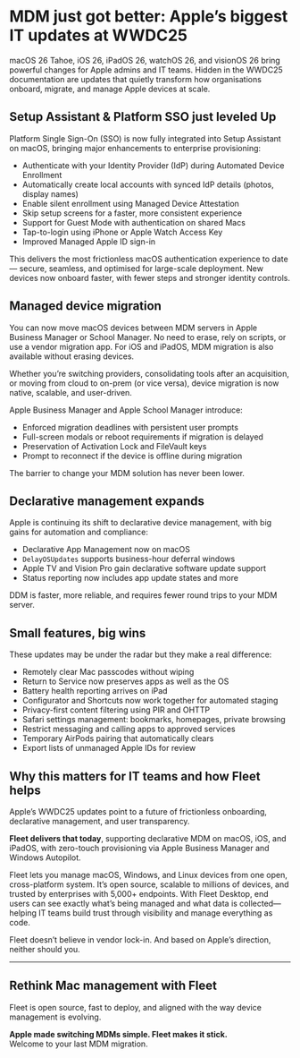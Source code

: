 # MDM just got better: Apple’s biggest IT updates at WWDC25

macOS 26 Tahoe, iOS 26, iPadOS 26, watchOS 26, and visionOS 26 bring powerful changes for Apple admins and IT teams. Hidden in the WWDC25 documentation are updates that quietly transform how organisations onboard, migrate, and manage Apple devices at scale.

## Setup Assistant & Platform SSO just leveled Up

Platform Single Sign-On (SSO) is now fully integrated into Setup Assistant on macOS, bringing major enhancements to enterprise provisioning:

- Authenticate with your Identity Provider (IdP) during Automated Device Enrollment  
- Automatically create local accounts with synced IdP details (photos, display names)  
- Enable silent enrollment using Managed Device Attestation  
- Skip setup screens for a faster, more consistent experience  
- Support for Guest Mode with authentication on shared Macs  
- Tap-to-login using iPhone or Apple Watch Access Key  
- Improved Managed Apple ID sign-in  

This delivers the most frictionless macOS authentication experience to date — secure, seamless, and optimised for large-scale deployment. New devices now onboard faster, with fewer steps and stronger identity controls.

## Managed device migration

You can now move macOS devices between MDM servers in Apple Business Manager or School Manager. No need to erase, rely on scripts, or use a vendor migration app. For iOS and iPadOS, MDM migration is also available without erasing devices.

Whether you’re switching providers, consolidating tools after an acquisition, or moving from cloud to on-prem (or vice versa), device migration is now native, scalable, and user-driven.

Apple Business Manager and Apple School Manager introduce:

- Enforced migration deadlines with persistent user prompts  
- Full-screen modals or reboot requirements if migration is delayed  
- Preservation of Activation Lock and FileVault keys 
- Prompt to reconnect if the device is offline during migration  

The barrier to change your MDM solution has never been lower.

## Declarative management expands

Apple is continuing its shift to declarative device management, with big gains for automation and compliance:

- Declarative App Management now on macOS  
- `DelayOSUpdates` supports business-hour deferral windows  
- Apple TV and Vision Pro gain declarative software update support  
- Status reporting now includes app update states and more  

DDM is faster, more reliable, and requires fewer round trips to your MDM server.

## Small features, big wins

These updates may be under the radar but they make a real difference:

- Remotely clear Mac passcodes without wiping  
- Return to Service now preserves apps as well as the OS  
- Battery health reporting arrives on iPad  
- Configurator and Shortcuts now work together for automated staging  
- Privacy-first content filtering using PIR and OHTTP  
- Safari settings management: bookmarks, homepages, private browsing  
- Restrict messaging and calling apps to approved services  
- Temporary AirPods pairing that automatically clears  
- Export lists of unmanaged Apple IDs for review  

## Why this matters for IT teams and how Fleet helps

Apple’s WWDC25 updates point to a future of frictionless onboarding, declarative management, and user transparency.

**Fleet delivers that today**, supporting declarative MDM on macOS, iOS, and iPadOS, with zero-touch provisioning via Apple Business Manager and Windows Autopilot.

Fleet lets you manage macOS, Windows, and Linux devices from one open, cross-platform system. It’s open source, scalable to millions of devices, and trusted by enterprises with 5,000+ endpoints. With Fleet Desktop, end users can see exactly what’s being managed and what data is collected—helping IT teams build trust through visibility and manage everything as code.

Fleet doesn’t believe in vendor lock-in. And based on Apple’s direction, neither should you.

---

## Rethink Mac management with Fleet

Fleet is open source, fast to deploy, and aligned with the way device management is evolving.

**Apple made switching MDMs simple. Fleet makes it stick.**  
Welcome to your last MDM migration.


<meta name="articleTitle" value="MDM just got better: Apple’s biggest IT updates at WWDC25">
<meta name="authorFullName" value="Adam Baali">
<meta name="authorGitHubUsername" value="AdamBaali">
<meta name="category" value="announcements">
<meta name="publishedOn" value="2025-06-11">
<meta name="description" value="Key WWDC25 updates for Apple IT—and how Fleet supports them today.">
